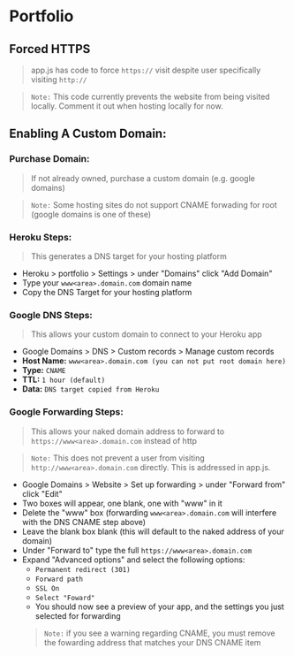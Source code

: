 # Portfolio

## Forced HTTPS
> app.js has code to force `https://` visit despite user specifically visiting `http://`

> `Note:` This code currently prevents the website from being visited locally. Comment it out when
> hosting locally for now.

## Enabling A Custom Domain:

### Purchase Domain:
> If not already owned, purchase a custom domain (e.g. google domains)

> `Note:` Some hosting sites do not support CNAME forwading for root (google domains is one of these)

### Heroku Steps:
> This generates a DNS target for your hosting platform

- Heroku > portfolio > Settings > under "Domains" click "Add Domain"
 - Type your `www<area>.domain.com` domain name
 - Copy the DNS Target for your hosting platform

### Google DNS Steps:
> This allows your custom domain to connect to your Heroku app
 
- Google Domains > DNS > Custom records > Manage custom records
 - **Host Name:** `www<area>.domain.com (you can not put root domain here)`
 - **Type:** `CNAME`
 - **TTL:** `1 hour (default)`
 - **Data:** `DNS target copied from Heroku`
  
### Google Forwarding Steps:
> This allows your naked domain address to forward to `https://www<area>.domain.com` instead of http
 
> `Note:` This does not prevent a user from visiting `http://www<area>.domain.com` directly. This is addressed in app.js.
 
- Google Domains > Website > Set up forwarding > under "Forward from" click "Edit"
 - Two boxes will appear, one blank, one with "www" in it
  - Delete the "www" box (forwarding `www<area>.domain.com` will interfere with the DNS CNAME step above)
  - Leave the blank box blank (this will default to the naked address of your domain)
- Under "Forward to" type the full `https://www<area>.domain.com`
- Expand "Advanced options" and select the following options:
  - `Permanent redirect (301)`
  - `Forward path`
  - `SSL On`
  - `Select "Foward"`
  - You should now see a preview of your app, and the settings you just selected for forwarding
  > `Note:` if you see a warning regarding CNAME, you must remove the fowarding address that matches your DNS CNAME item
  
 



   
